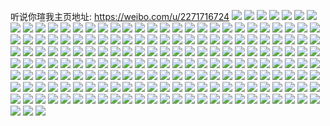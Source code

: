 听说你瑄我主页地址: https://weibo.com/u/2271716724 
![](https://wx4.sinaimg.cn/mw2000/8767a574ly1h90dc79gqzj22c0340kjm.jpg) 
![](https://wx4.sinaimg.cn/mw2000/8767a574ly1h90dcjl9d4j213v0ty4dd.jpg) 
![](https://wx4.sinaimg.cn/mw2000/8767a574ly1h90diyks3tj20u10vnqeb.jpg) 
![](https://wx4.sinaimg.cn/mw2000/8767a574ly1h90dbhtjbtj221y2ql7wj.jpg) 
![](https://wx4.sinaimg.cn/mw2000/8767a574ly1h90dbwi12bj22c0340qv6.jpg) 
![](https://wx4.sinaimg.cn/mw2000/8767a574ly1h90dbsdt4tj22zr28tnpe.jpg) 
![](https://wx4.sinaimg.cn/mw2000/8767a574ly1h90dbe1i2mj22u324ku0z.jpg) 
![](https://wx4.sinaimg.cn/mw2000/8767a574ly1h90db77uihj22c1340b2a.jpg) 
![](https://wx4.sinaimg.cn/mw2000/8767a574ly1h8k3dfmyehj225l2vgkjo.jpg) 
![](https://wx4.sinaimg.cn/mw2000/8767a574ly1h8k3cxwovgj22vq25thdx.jpg) 
![](https://wx4.sinaimg.cn/mw2000/8767a574ly1h8k3d68lq2j22za28he86.jpg) 
![](https://wx4.sinaimg.cn/mw2000/8767a574ly1h8k3db3bzcj23402c04qs.jpg) 
![](https://wx4.sinaimg.cn/mw2000/8767a574ly1h8k3lffuaqj20tz13ztsi.jpg) 
![](https://wx4.sinaimg.cn/mw2000/8767a574ly1h8k3cop7ruj23402c01l0.jpg) 
![](https://wx4.sinaimg.cn/mw2000/8767a574ly1h8k3cs3im8j23402c0u0y.jpg) 
![](https://wx4.sinaimg.cn/mw2000/8767a574ly1h8k3gkbjlrj20mi0u010s.jpg) 
![](https://wx4.sinaimg.cn/mw2000/8767a574ly1h8achwvhu4j215g0v44dz.jpg) 
![](https://wx4.sinaimg.cn/mw2000/8767a574ly1h7opino2dpj235s23uu10.jpg) 
![](https://wx4.sinaimg.cn/mw2000/8767a574ly1h7opirshrwj22t423u7wk.jpg) 
![](https://wx4.sinaimg.cn/mw2000/8767a574ly1h7ghdg4ivij235s23w7ba.jpg) 
![](https://wx4.sinaimg.cn/mw2000/8767a574ly1h7ghd9z3r7j235s23whdu.jpg) 
![](https://wx4.sinaimg.cn/mw2000/8767a574ly1h7ghcxv170j235s23w43b.jpg) 
![](https://wx4.sinaimg.cn/mw2000/8767a574ly1h7ghdddaqgj235s23wb2c.jpg) 
![](https://wx4.sinaimg.cn/mw2000/8767a574ly1h7ghdjextuj22s82360xy.jpg) 
![](https://wx4.sinaimg.cn/mw2000/8767a574ly1h7ghd7v1whj235s23whdt.jpg) 
![](https://wx4.sinaimg.cn/mw2000/8767a574ly1h7ghd5109rj23402c0b2d.jpg) 
![](https://wx4.sinaimg.cn/mw2000/8767a574ly1h7ghd06d67j235s23wwrt.jpg) 
![](https://wx4.sinaimg.cn/mw2000/8767a574ly1h7ghcr6szqj22vg25lx6r.jpg) 
![](https://wx4.sinaimg.cn/mw2000/8767a574ly1h77yu54b3jj22bz305e81.jpg) 
![](https://wx4.sinaimg.cn/mw2000/8767a574ly1h77yu21q2nj22tw24f7wk.jpg) 
![](https://wx4.sinaimg.cn/mw2000/8767a574ly1h77ytq3hrmj22x52c0u11.jpg) 
![](https://wx4.sinaimg.cn/mw2000/8767a574ly1h77yvigdf9j22ds1scjyc.jpg) 
![](https://wx4.sinaimg.cn/mw2000/8767a574ly1h77ytx02kdj22bx2yxk57.jpg) 
![](https://wx4.sinaimg.cn/mw2000/8767a574ly1h77ytsiqnaj23402c0k24.jpg) 
![](https://wx4.sinaimg.cn/mw2000/8767a574ly1h77ytvv8eoj228k2zfthr.jpg) 
![](https://wx4.sinaimg.cn/mw2000/8767a574ly1h77yttxv70j21wn2jjb29.jpg) 
![](https://wx4.sinaimg.cn/mw2000/8767a574ly1h77yvjcq2jj22831o2npe.jpg) 
![](https://wx4.sinaimg.cn/mw2000/8767a574ly1h77yty1m75j22701n9x6p.jpg) 
![](https://wx4.sinaimg.cn/mw2000/8767a574ly1h77ytzoimlj22xo279n0j.jpg) 
![](https://wx4.sinaimg.cn/mw2000/8767a574ly1h73ka2hh77j22fq1ttn89.jpg) 
![](https://wx4.sinaimg.cn/mw2000/8767a574ly1h73ka9ing9j22c03407wh.jpg) 
![](https://wx4.sinaimg.cn/mw2000/8767a574ly1h73k8i5r6kj22v825f4qr.jpg) 
![](https://wx4.sinaimg.cn/mw2000/8767a574ly1h73kadmk2bj235s2dcqv7.jpg) 
![](https://wx4.sinaimg.cn/mw2000/8767a574ly1h73k8vbmp3j225c1fje3m.jpg) 
![](https://wx4.sinaimg.cn/mw2000/8767a574ly1h73kazfbs5j22ym27zwv8.jpg) 
![](https://wx4.sinaimg.cn/mw2000/8767a574ly1h73kb9h49wj23402c07wh.jpg) 
![](https://wx4.sinaimg.cn/mw2000/8767a574ly1h73kbsua2mj235s2dc1kx.jpg) 
![](https://wx4.sinaimg.cn/mw2000/8767a574ly1h71g9lrsotj213u0tudy3.jpg) 
![](https://wx4.sinaimg.cn/mw2000/8767a574ly1h71ga8zufcj21ko16w7o0.jpg) 
![](https://wx4.sinaimg.cn/mw2000/8767a574ly1h71ga71a1nj23402c0b2a.jpg) 
![](https://wx4.sinaimg.cn/mw2000/8767a574ly1h71gaxc21qj20vv0emjsx.jpg) 
![](https://wx4.sinaimg.cn/mw2000/8767a574ly1h6z9y0z1coj22ab31qu0y.jpg) 
![](https://wx4.sinaimg.cn/mw2000/8767a574ly1h6z9vfukrtj22b332sgws.jpg) 
![](https://wx4.sinaimg.cn/mw2000/8767a574ly1h6z9xvprzuj22dc35s4dy.jpg) 
![](https://wx4.sinaimg.cn/mw2000/8767a574ly1h6z9wnkzlaj225g2vau0y.jpg) 
![](https://wx4.sinaimg.cn/mw2000/8767a574ly1h6z9w6zzcoj22cg34lkjm.jpg) 
![](https://wx4.sinaimg.cn/mw2000/8767a574ly1h6z9vnt709j22822yrnpe.jpg) 
![](https://wx4.sinaimg.cn/mw2000/8767a574ly1h6z9vsjcutj232w2b6b2b.jpg) 
![](https://wx4.sinaimg.cn/mw2000/8767a574ly1h6z9vzv9n7j22cn34uk4z.jpg) 
![](https://wx4.sinaimg.cn/mw2000/8767a574ly1h6z9wg8xemj22af31xb2b.jpg) 
![](https://wx4.sinaimg.cn/mw2000/8767a574ly1h6z9wx49v3j22c03407wh.jpg) 
![](https://wx4.sinaimg.cn/mw2000/8767a574ly1h6z9x5ztclj22032o4b2b.jpg) 
![](https://wx4.sinaimg.cn/mw2000/8767a574ly1h6z9xho6igj23402c0u10.jpg) 
![](https://wx4.sinaimg.cn/mw2000/8767a574ly1h6z9xnpu1bj223l2sse83.jpg) 
![](https://wx4.sinaimg.cn/mw2000/8767a574gy1h6xvccrjf8j225c2v4wql.jpg) 
![](https://wx4.sinaimg.cn/mw2000/8767a574gy1h6xvcg2pjlj235s2dcqh3.jpg) 
![](https://wx4.sinaimg.cn/mw2000/8767a574gy1h6xvcishhdj227x27x7qc.jpg) 
![](https://wx4.sinaimg.cn/mw2000/8767a574gy1h6xvc62opmj22dc35sb2b.jpg) 
![](https://wx4.sinaimg.cn/mw2000/8767a574gy1h6xvcm7kz8j22cp34yu10.jpg) 
![](https://wx4.sinaimg.cn/mw2000/8767a574gy1h6xvca0173j235s2dcnpf.jpg) 
![](https://wx4.sinaimg.cn/mw2000/8767a574gy1h6xvcwfuafj22zq28rnpf.jpg) 
![](https://wx4.sinaimg.cn/mw2000/8767a574gy1h6xvcqfs9uj22bn33jnpg.jpg) 
![](https://wx4.sinaimg.cn/mw2000/8767a574gy1h6xvctcah1j22v225anpe.jpg) 
![](https://wx4.sinaimg.cn/mw2000/8767a574gy1h6xvc2t3waj22dc35r7wl.jpg) 
![](https://wx4.sinaimg.cn/mw2000/8767a574gy1h6xvfhlrfij22662w8e84.jpg) 
![](https://wx4.sinaimg.cn/mw2000/8767a574gy1h6xvfr3i4kj21zk2nfnpe.jpg) 
![](https://wx4.sinaimg.cn/mw2000/8767a574gy1h6xvf8fakpj235s2dc7wi.jpg) 
![](https://wx4.sinaimg.cn/mw2000/8767a574gy1h6wleh77v3j22db35rkjo.jpg) 
![](https://wx4.sinaimg.cn/mw2000/8767a574gy1h6wlg08i25j22dc35q1bk.jpg) 
![](https://wx4.sinaimg.cn/mw2000/8767a574gy1h6wl9ab4g2j221x32wnpf.jpg) 
![](https://wx4.sinaimg.cn/mw2000/8767a574gy1h6wla88cywj221n2q77wi.jpg) 
![](https://wx4.sinaimg.cn/mw2000/8767a574gy1h6wlg2cuafj222o340qm3.jpg) 
![](https://wx4.sinaimg.cn/mw2000/8767a574gy1h6wl6u26txj23332bb4qr.jpg) 
![](https://wx4.sinaimg.cn/mw2000/8767a574gy1h6wlfw0x9gj22c03401kx.jpg) 
![](https://wx4.sinaimg.cn/mw2000/8767a574gy1h6wl6pa598j21is2a74bo.jpg) 
![](https://wx4.sinaimg.cn/mw2000/8767a574gy1h6wlag34slj22c03401l0.jpg) 
![](https://wx4.sinaimg.cn/mw2000/8767a574gy1h6wla2blvaj21r92mw7ed.jpg) 
![](https://wx4.sinaimg.cn/mw2000/8767a574gy1h6wl9icqxnj222v34bx6q.jpg) 
![](https://wx4.sinaimg.cn/mw2000/8767a574gy1h6wl9ppdxhj221z32z1kz.jpg) 
![](https://wx4.sinaimg.cn/mw2000/8767a574gy1h6wl9wby1kj22622kttkn.jpg) 
![](https://wx4.sinaimg.cn/mw2000/8767a574gy1h6wla9okwsj20lc0sg7ad.jpg) 
![](https://wx4.sinaimg.cn/mw2000/8767a574gy1h6wl9xohvlj20iy0sg3z2.jpg) 
![](https://wx4.sinaimg.cn/mw2000/8767a574ly1h6md4n2wllj22c033zb2c.jpg) 
![](https://wx4.sinaimg.cn/mw2000/8767a574ly1h6md5bieppj21ps2ade82.jpg) 
![](https://wx4.sinaimg.cn/mw2000/8767a574ly1h6md5hexfmj22702xcb2b.jpg) 
![](https://wx4.sinaimg.cn/mw2000/8767a574ly1h6md5oxhktj22c0340nlt.jpg) 
![](https://wx4.sinaimg.cn/mw2000/8767a574ly1h6md6br5fnj22c0340qv8.jpg) 
![](https://wx4.sinaimg.cn/mw2000/8767a574ly1h6md5yc3o0j21s12dutho.jpg) 
![](https://wx4.sinaimg.cn/mw2000/8767a574ly1h6md54yry7j22c0340e86.jpg) 
![](https://wx4.sinaimg.cn/mw2000/8767a574ly1h6md4x2ooyj22812yqkjl.jpg) 
![](https://wx4.sinaimg.cn/mw2000/8767a574ly1h6md63k8gkj22662w8u0z.jpg) 
![](https://wx4.sinaimg.cn/mw2000/8767a574ly1h6md6ez4xbj22dc35se83.jpg) 
![](https://wx4.sinaimg.cn/mw2000/8767a574ly1h6mdb4v2r7j22c0340npe.jpg) 
![](https://wx4.sinaimg.cn/mw2000/8767a574ly1h6md5v9x1qj22903007qj.jpg) 
![](https://wx4.sinaimg.cn/mw2000/8767a574ly1h6fik8geo3j229b29bdqo.jpg) 
![](https://wx4.sinaimg.cn/mw2000/8767a574ly1h6fikbjmx7j226s2x11l0.jpg) 
![](https://wx4.sinaimg.cn/mw2000/8767a574ly1h6fik5tqg8j22xf272qv8.jpg) 
![](https://wx4.sinaimg.cn/mw2000/8767a574ly1h6fijwtfqaj22c03404qs.jpg) 
![](https://wx4.sinaimg.cn/mw2000/8767a574ly1h6fijf1dz2j23392bg4qt.jpg) 
![](https://wx4.sinaimg.cn/mw2000/8767a574ly1h6fijz5w57j227o1nrnpe.jpg) 
![](https://wx4.sinaimg.cn/mw2000/8767a574ly1h6fik25ut5j222n33yx0q.jpg) 
![](https://wx4.sinaimg.cn/mw2000/8767a574ly1h6fij969hpj22402tcqq7.jpg) 
![](https://wx4.sinaimg.cn/mw2000/8767a574ly1h6fijpinzjj22c0340b2d.jpg) 
![](https://wx4.sinaimg.cn/mw2000/8767a574ly1h6fijlnrhbj22c0340hdu.jpg) 
![](https://wx4.sinaimg.cn/mw2000/8767a574ly1h6fijssel0j22c0340npf.jpg) 
![](https://wx4.sinaimg.cn/mw2000/8767a574ly1h6fikjk7wrj22mo1r4e83.jpg) 
![](https://wx4.sinaimg.cn/mw2000/8767a574ly1h6fikgwosuj22132phans.jpg) 
![](https://wx4.sinaimg.cn/mw2000/8767a574ly1h6fikejhp5j22rr1ui7mn.jpg) 
![](https://wx4.sinaimg.cn/mw2000/8767a574ly1h6fiklblkgj22c02c0kjn.jpg) 
![](https://wx4.sinaimg.cn/mw2000/8767a574ly1h6fij63cmlj233b2274qs.jpg) 
![](https://wx4.sinaimg.cn/mw2000/8767a574gy1h61waaoo4fj21ly2eyu0x.jpg) 
![](https://wx4.sinaimg.cn/mw2000/8767a574gy1h61wa4dydvj22gs1ulq9d.jpg) 
![](https://wx4.sinaimg.cn/mw2000/8767a574gy1h61wad773xj22qj21wkjm.jpg) 
![](https://wx4.sinaimg.cn/mw2000/8767a574gy1h61wa2dr0yj21ss2p6466.jpg) 
![](https://wx4.sinaimg.cn/mw2000/8767a574gy1h61wa8ifnej22c0340tkh.jpg) 
![](https://wx4.sinaimg.cn/mw2000/8767a574gy1h61wa5qk41j222o341anr.jpg) 
![](https://wx4.sinaimg.cn/mw2000/8767a574ly1h5s6qiqttxj232521fb2c.jpg) 
![](https://wx4.sinaimg.cn/mw2000/8767a574ly1h5s6ft0323j22ps1j07wi.jpg) 
![](https://wx4.sinaimg.cn/mw2000/8767a574ly1h5s6ixus20j21x42vob2b.jpg) 
![](https://wx4.sinaimg.cn/mw2000/8767a574ly1h5s6qbz347j22c029fe83.jpg) 
![](https://wx4.sinaimg.cn/mw2000/8767a574ly1h5s6f5nw5mj22zy28y7wj.jpg) 
![](https://wx4.sinaimg.cn/mw2000/8767a574ly1h5s6ks7a94j23402c0npi.jpg) 
![](https://wx4.sinaimg.cn/mw2000/8767a574ly1h5s6ktgt26j20u00dy76v.jpg) 
![](https://wx4.sinaimg.cn/mw2000/8767a574ly1h5s6j0c3bmj20u01sx7bz.jpg) 
![](https://wx4.sinaimg.cn/mw2000/8767a574ly1h5ls2j5s49j23403401l4.jpg) 
![](https://wx4.sinaimg.cn/mw2000/8767a574ly1h5ls2l9fz8j22gt21lhdu.jpg) 
![](https://wx4.sinaimg.cn/mw2000/8767a574ly1h5ls2oxjlgj2340340hdz.jpg) 
![](https://wx4.sinaimg.cn/mw2000/8767a574ly1h56eyg82nij223u35r7wi.jpg) 
![](https://wx4.sinaimg.cn/mw2000/8767a574ly1h56ex3oi2xj223u35sx6p.jpg) 
![](https://wx4.sinaimg.cn/mw2000/8767a574ly1h56exswkuaj221p32jqv6.jpg) 
![](https://wx4.sinaimg.cn/mw2000/8767a574ly1h56exqf1hxj22py24m1l0.jpg) 
![](https://wx4.sinaimg.cn/mw2000/8767a574ly1h56ey6wj8xj22oy20px6p.jpg) 
![](https://wx4.sinaimg.cn/mw2000/8767a574ly1h56exm47xnj231529vhdx.jpg) 
![](https://wx4.sinaimg.cn/mw2000/8767a574ly1h56exvnrkxj22c0340b2a.jpg) 
![](https://wx4.sinaimg.cn/mw2000/8767a574ly1h56eyd6hscj222z35s4qr.jpg) 
![](https://wx4.sinaimg.cn/mw2000/8767a574ly1h56ex14lbqj235s23uhdv.jpg) 
![](https://wx4.sinaimg.cn/mw2000/8767a574ly1h56exhvvhwj229s312u11.jpg) 
![](https://wx4.sinaimg.cn/mw2000/8767a574ly1h56exaf1raj21o828bkjm.jpg) 
![](https://wx4.sinaimg.cn/mw2000/8767a574ly1h56exe9ywvj216c1htquy.jpg) 
![](https://wx4.sinaimg.cn/mw2000/8767a574ly1h56ey1bn88j22c0340hdv.jpg) 
![](https://wx4.sinaimg.cn/mw2000/8767a574ly1h56ex73knmj22c034zhdv.jpg) 
![](https://wx4.sinaimg.cn/mw2000/8767a574ly1h56ey3ylfbj223u35se82.jpg) 
![](https://wx4.sinaimg.cn/mw2000/8767a574ly1h56exczl0zj23402c0npe.jpg) 
![](https://wx4.sinaimg.cn/mw2000/8767a574ly1h56exybsekj221y2zz4qq.jpg) 
![](https://wx4.sinaimg.cn/mw2000/8767a574ly1h56ey92fefj223u35sb2a.jpg) 
![](https://wx4.sinaimg.cn/mw2000/8767a574ly1h4ieqbazimj22c0340npe.jpg) 
![](https://wx4.sinaimg.cn/mw2000/8767a574ly1h4ieqwqbfgj22l11xs4qq.jpg) 
![](https://wx4.sinaimg.cn/mw2000/8767a574ly1h4ier8nk4bj23402c0qvc.jpg) 
![](https://wx4.sinaimg.cn/mw2000/8767a574ly1h4ier1qj9zj21s92do1l0.jpg) 
![](https://wx4.sinaimg.cn/mw2000/8767a574ly1h4ieqsvnrnj2340340hdx.jpg) 
![](https://wx4.sinaimg.cn/mw2000/8767a574ly1h4ierdg32hj21v32hqnpf.jpg) 
![](https://wx4.sinaimg.cn/mw2000/8767a574ly1h4ieq25x7sj22c033z1l2.jpg) 
![](https://wx4.sinaimg.cn/mw2000/8767a574ly1h4ieq6om19j22r922g1l0.jpg) 
![](https://wx4.sinaimg.cn/mw2000/8767a574ly1h4iept0rzej23402c0kjs.jpg) 
![](https://wx4.sinaimg.cn/mw2000/8767a574ly1h4iezimfizj216d0vsndk.jpg) 
![](https://wx4.sinaimg.cn/mw2000/8767a574ly1h4ieqjh8urj23402c0e86.jpg) 
![](https://wx4.sinaimg.cn/mw2000/8767a574ly1h4bgyv0xzwj21vv326qv6.jpg) 
![](https://wx4.sinaimg.cn/mw2000/8767a574ly1h4bgytsavzj23402c0kjm.jpg) 
![](https://wx4.sinaimg.cn/mw2000/8767a574ly1h4bgzakpxij21o0280hdt.jpg) 
![](https://wx4.sinaimg.cn/mw2000/8767a574ly1h4bgz3p30mj22zd28jhdu.jpg) 
![](https://wx4.sinaimg.cn/mw2000/8767a574ly1h4bgzjq4m8j22xz2647wk.jpg) 
![](https://wx4.sinaimg.cn/mw2000/8767a574ly1h4bgz87twrj23402bze85.jpg) 
![](https://wx4.sinaimg.cn/mw2000/8767a574ly1h4bgys0ojyj22c03407wj.jpg) 
![](https://wx4.sinaimg.cn/mw2000/8767a574ly1h4bgzeds3cj22322s2x6p.jpg) 
![](https://wx4.sinaimg.cn/mw2000/8767a574ly1h3wi1sezmbj20rs2bchdt.jpg) 
![](https://wx4.sinaimg.cn/mw2000/8767a574ly1h3wi1os2gjj20rs1tab29.jpg) 
![](https://wx4.sinaimg.cn/mw2000/8767a574ly1h3wi1r11ypj20rs2e04qp.jpg) 
![](https://wx4.sinaimg.cn/mw2000/8767a574ly1h3wivln548j22c0340u10.jpg) 
![](https://wx4.sinaimg.cn/mw2000/8767a574ly1h3wi1js98wj22c0340x6r.jpg) 
![](https://wx4.sinaimg.cn/mw2000/8767a574ly1h3wi3fwf12j22c0340e84.jpg) 
![](https://wx4.sinaimg.cn/mw2000/8767a574ly1h3wi1o0whkj222o341hdu.jpg) 
![](https://wx4.sinaimg.cn/mw2000/8767a574ly1h3wi1mfqm1j23402c0x6r.jpg) 
![](https://wx4.sinaimg.cn/mw2000/8767a574ly1h3wi1kb5srj20sg0lc7a6.jpg) 
![](https://wx4.sinaimg.cn/mw2000/8767a574ly1h3wi5bwnpuj22c033zb2e.jpg) 
![](https://wx4.sinaimg.cn/mw2000/8767a574ly1h3wi2qaypuj22402tcnph.jpg) 
